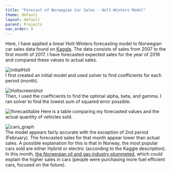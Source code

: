 ```yaml
---
title: "Forecast of Norwegian Car Sales - Holt-Winters Model"
theme: default
layout: default
parent: Projects
nav_order: 4
---
```


Here, I have applied a linear Holt-Winters forecasting model to Norwegian car sales data found on [Kaggle](https://www.kaggle.com/dmi3kno/newcarsalesnorway). The data consists of sales from 2007 to the first month of 2017. I have forecasted expected sales for the year of 2016 and compared these values to actual sales.

![initialHolt](https://user-images.githubusercontent.com/76073032/103423520-a3b48500-4b6c-11eb-8366-eee452666d53.png)<br>
I first created an initial model and used solver to find coefficients for each period (month). <br>

![Holtscreenshot](https://user-images.githubusercontent.com/76073032/103423589-10c81a80-4b6d-11eb-81b5-4e4b1e7a8e44.png)<br>
Then, I used the coefficients to find the optimal alpha, beta, and gamma. I ran solver to find the lowest sum of squared error possible. 


![iforecasttable](https://user-images.githubusercontent.com/76073032/103423696-a5cb1380-4b6d-11eb-849f-4edeb2e07c78.png)
Here is a table comparing my forecasted values and the actual quantity of vehicles sold. 

![cars_graph](https://user-images.githubusercontent.com/76073032/103423349-baa6a780-4b6b-11eb-837b-501690f26501.png) <br>
The model appears fairly accurate with the exception of 2nd period (February). The forecasted sales for that month appear lower than actual sales. A possible explanation for this is that in Norway, the most popular cars sold are either Hybrid or electric (according to the Kaggle description). In this month, [the Norwegian oil and gas industry plummeted](https://www.bbc.com/news/business-35318236), which could explain the higher sales in cars (people were purchasing more fuel efficient cars, focused on the future).  
